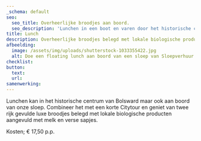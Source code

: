 ```yaml
---
_schema: default
seo:
  seo_title: Overheerlijke broodjes aan boord.
  seo_description: 'Lunchen in een boot en varen door het historische centrum van Bolsward '
title: Lunch
description: Overheerlijke broodjes belegd met lokale biologische producten.
afbeelding:
  image: /assets/img/uploads/shutterstock-1033355422.jpg
  alt: Doe een floating lunch aan boord van een sloep van Sloepverhuur Bolsward
checklist:
button:
  text:
  url:
samenwerking:
---
```


Lunchen kan in het historische centrum van Bolsward maar ook aan boord van onze sloep. Combineer het met een korte Citytour en geniet van twee rijk gevulde luxe broodjes belegd met lokale biologische producten aangevuld met melk en verse sapjes.

Kosten; € 17,50 p.p.
